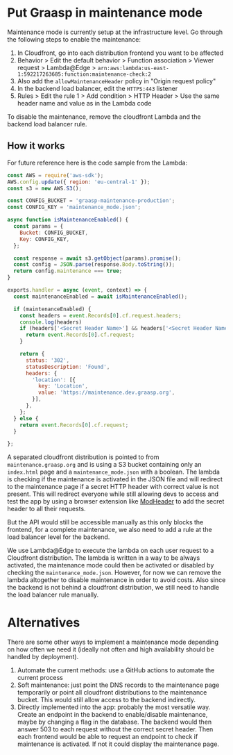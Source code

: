 # Put Graasp in maintenance mode

Maintenance mode is currently setup at the infrastructure level. Go through the following steps to enable the maintenance:

1. In Cloudfront, go into each distribution frontend you want to be affected
2. Behavior > Edit the default behavior > Function association > Viewer request > Lambda@Edge > `arn:aws:lambda:us-east-1:592217263685:function:maintenance-check:2`
3. Also add the `allowMaintenanceHeader` policy in "Origin request policy"
4. In the backend load balancer, edit the `HTTPS:443` listener
5. Rules > Edit the rule 1 > Add condition > HTTP Header > Use the same header name and value as in the Lambda code

To disable the maintenance, remove the cloudfront Lambda and the backend load balancer rule.

## How it works

For future reference here is the code sample from the Lambda:

```js
const AWS = require('aws-sdk');
AWS.config.update({ region: 'eu-central-1' });
const s3 = new AWS.S3();

const CONFIG_BUCKET = 'graasp-maintenance-production';
const CONFIG_KEY = 'maintenance_mode.json';

async function isMaintenanceEnabled() {
  const params = {
    Bucket: CONFIG_BUCKET,
    Key: CONFIG_KEY,
  };

  const response = await s3.getObject(params).promise();
  const config = JSON.parse(response.Body.toString());
  return config.maintenance === true;
}

exports.handler = async (event, context) => {
  const maintenanceEnabled = await isMaintenanceEnabled();

  if (maintenanceEnabled) {
    const headers = event.Records[0].cf.request.headers;
    console.log(headers)
    if (headers['<Secret Header Name>'] && headers['<Secret Header Name>'][0].value === '<Secret Header Value>') {
      return event.Records[0].cf.request;
    }

    return {
      status: '302',
      statusDescription: 'Found',
      headers: {
        'location': [{
          key: 'Location',
          value: 'https://maintenance.dev.graasp.org',
        }],
      },
    };
  } else {
    return event.Records[0].cf.request;
  }

};
```

A separated cloudfront distribution is pointed to from `maintenance.graasp.org` and is using a S3 bucket containing only an `index.html` page and a `maintenance_mode.json` with a boolean.
The lambda is checking if the maintenance is activated in the JSON file and will redirect to the maintenance page if a secret HTTP header with correct value is not present. This will redirect everyone while still allowing devs to access and test the app by using a browser extension like [ModHeader](https://chrome.google.com/webstore/detail/modheader-modify-http-hea/idgpnmonknjnojddfkpgkljpfnnfcklj) to add the secret header to all their requests.

But the API would still be accessible manually as this only blocks the frontend, for a complete maintenance, we also need to add a rule at the load balancer level for the backend.

We use Lambda@Edge to execute the lambda on each user request to a Cloudfront distribution. The lambda is written in a way to be always activated, the maintenance mode could then be activated or disabled by checking the `maintenance_mode.json`. However, for now we can remove the lambda altogether to disable maintenance in order to avoid costs. Also since the backend is not behind a cloudfront distribution, we still need to handle the load balancer rule manually. 


# Alternatives

There are some other ways to implement a maintenance mode depending on how often we need it (ideally not often and high availability should be handled by deployment).

1) Automate the current methods: use a GitHub actions to automate the current process
2) Soft maintenance: just point the DNS records to the maintenance page temporarily or point all cloudfront distributions to the maintenance bucket. This would still allow access to the backend indirectly.
3) Directly implemented into the app: probably the most versatile way. Create an endpoint in the backend to enable/disable maintenance, maybe by changing a flag in the database. The backend would then answer 503 to each request without the correct secret header. Then each frontend would be able to request an endpoint to check if maintenance is activated. If not it could display the maintenance page.